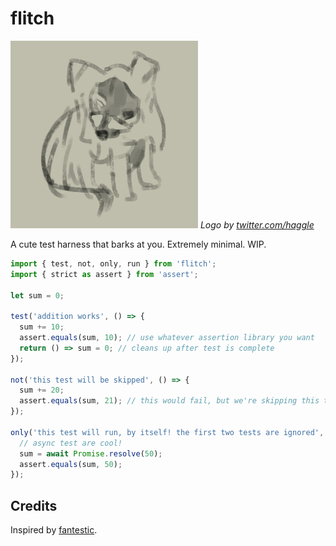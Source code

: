 # flitch

![flitch](logo.jpeg)
*Logo by [twitter.com/haggle](https://twitter.com/haggle)*

A cute test harness that barks at you. Extremely minimal. WIP.

```js
import { test, not, only, run } from 'flitch';
import { strict as assert } from 'assert';

let sum = 0;

test('addition works', () => {
  sum += 10;
  assert.equals(sum, 10); // use whatever assertion library you want
  return () => sum = 0; // cleans up after test is complete
});

not('this test will be skipped', () => {
  sum += 20;
  assert.equals(sum, 21); // this would fail, but we're skipping this test! *shrugs*
});

only('this test will run, by itself! the first two tests are ignored', async () => {
  // async test are cool!
  sum = await Promise.resolve(50);
  assert.equals(sum, 50);
});
```

## Credits
Inspired by [fantestic](https://github.com/porsager/fantestic).